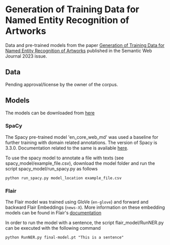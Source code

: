# Generation of Training Data for Named Entity Recognition of Artworks
Data and pre-trained models from the paper [Generation of Training Data for Named Entity Recognition of Artworks](http://www.semantic-web-journal.net/content/generation-training-data-named-entity-recognition-artworks) published in the Semantic Web Journal 2023 issue. 

## Data 

Pending approval/license by the owner of the corpus.

## Models

The models can be downloaded from [here](https://figshare.com/articles/software/NER_models/22010696)
<!--- (https://owncloud.hpi.de/s/UbefgKazzkn1uU9) -->

### SpaCy

The Spacy pre-trained model 'en_core_web_md' was used a baseline for further training with domain related annotations. The version of Spacy is 3.3.0. Documentation related to the same is available [here](https://github.com/explosion/spacy-models/releases/tag/en_core_web_md-3.3.0). 

To use the spacy model to annotate a file with texts (see spacy_model/example_file.csv), download the model folder and run the script spacy_model/run_spacy.py as follows

```python run_spacy.py model_location example_file.csv```


### Flair

The Flair model was trained using GloVe (`en-glove`) and forward and backward Flair Embeddings (`news-X`). More information on these embedding models can be found in Flair's [documentation](https://github.com/flairNLP/flair/blob/2fde64610244c7706cef68c882b9ce0e96261d2d/resources/docs/TUTORIAL_4_ELMO_BERT_FLAIR_EMBEDDING.md)

In order to run the model with a sentence, the script flair_model/RunNER.py can be executed with the following command

```python RunNER.py final-model.pt "This is a sentence"```
